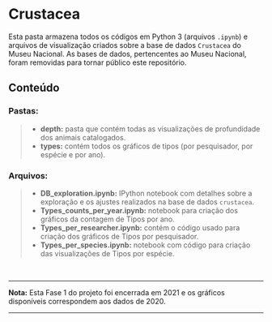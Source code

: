 # Crustacea

Esta pasta armazena todos os códigos em Python 3 (arquivos `.ipynb`) e arquivos de visualização criados sobre a base de dados `Crustacea` do Museu Nacional. As bases de dados, pertencentes ao Museu Nacional, foram removidas para tornar público este repositório.

## Conteúdo

### Pastas:
> - **depth:** pasta que contém todas as visualizações de profundidade dos animais catalogados.
> - **types:** contém todos os gráficos de tipos (por pesquisador, por espécie e por ano).

### Arquivos:
> - **DB_exploration.ipynb:** IPython notebook com detalhes sobre a exploração e os ajustes realizados na base de dados `crustacea`.
> - **Types_counts_per_year.ipynb:** notebook para criação dos gráficos da contagem de Tipos por ano.
> - **Types_per_researcher.ipynb:** contém o código usado para criação dos gráficos de Tipos por pesquisador.
> - **Types_per_species.ipynb:** notebook com código para criação das visualizações de Tipos por espécie.

<br>

-----
**Nota:** Esta Fase 1 do projeto foi encerrada em 2021 e os gráficos disponíveis correspondem aos dados de 2020. 

-----
